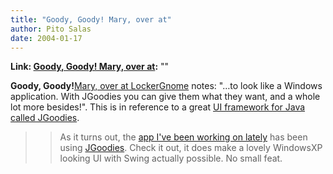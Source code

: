 ```yaml
---
title: "Goody, Goody! Mary, over at"
author: Pito Salas
date: 2004-01-17
---
```


**Link: [Goody, Goody! Mary, over at](None):** ""

**Goody, Goody!**[Mary, over at
LockerGnome](<http://channels.lockergnome.com/news/archives/008603.phtml>)
notes: "…to look like a Windows application. With JGoodies you can give them
what they want, and a whole lot more besides!". This is in reference to a
great [UI framework for Java called JGoodies](<http://www.jgoodies.com>).

>>

>>  
>
>>

>> As it turns out, the [app I've been working on
lately](<http://www.blogbridge.com>) has been using
[JGoodies](<http://www.jgoodies.com>). Check it out, it does make a lovely
WindowsXP looking UI with Swing actually possible. No small feat.


